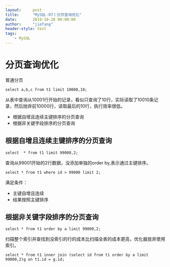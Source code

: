 ```yaml
---
layout:     post
title:      "MySQL-07丨分页查询优化"
date:       2019-10-28 00:00:06
author:     "jiefang"
header-style: text
tags:
    - MySQL
---
```

# 分页查询优化

普通分页

```
select a,b,c from t1 limit 10000,10;
```
从表中查询从10001行开始的记录，看似只查询了10行，实际读取了10010条记录，然后抛弃前10000行，读取最后的10行，执行效率很低。

- 根据自增且连续主键排序的分页查询
- 根据非关键字段排序的分页查询

## 根据自增且连续主键排序的分页查询
```
select  * from t1 limit 99000,2;
```
查询从99001开始的2行数据，没添加单独的order by,表示通过主键排序。
```
select * from t1 where id > 99000 limit 2;
```
满足条件：
- 主键自增且连续
- 结果按照主键排序

## 根据非关键字段排序的分页查询
```
select * from t1 order by a limit 99000,2;
```
扫描整个索引并查找到没索引的行的成本比扫描全表的成本更高，优化器放弃使用索引。
```
select * from t1 inner join (select id from t1 order by a limit 99000,2)g on t1.id = g.id; 
```

